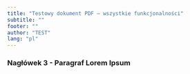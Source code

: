 ```yaml
---
title: "Testowy dokument PDF – wszystkie funkcjonalności"
subtitle: ""
footer: ""
author: "TEST"
lang: "pl"
---
```


### Nagłówek 3 - Paragraf Lorem Ipsum

